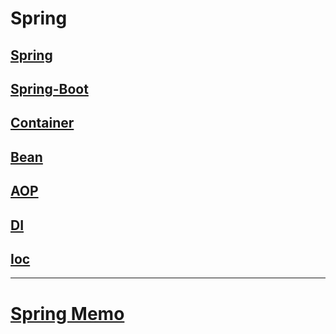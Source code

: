 # Spring

## [Spring](./spring.md)
## [Spring-Boot](./spring-boot.md)
## [Container](./container.md)
## [Bean](./bean.md)
## [AOP](./aop.md)
## [DI](./di.md)
## [Ioc](./ioc.md)

---
# [Spring Memo](./memo.md)